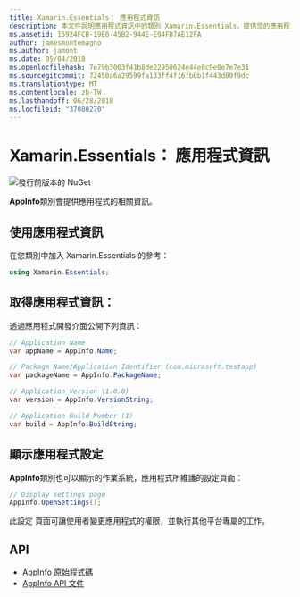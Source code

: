 ```yaml
---
title: Xamarin.Essentials： 應用程式資訊
description: 本文件說明應用程式資訊中的類別 Xamarin.Essentials，提供您的應用程式的相關資訊。 例如，它會公開的應用程式名稱和版本。
ms.assetid: 15924FCB-19E0-45B2-944E-E94FD7AE12FA
author: jamesmontemagno
ms.author: jamont
ms.date: 05/04/2018
ms.openlocfilehash: 7e79b3003f41b8de22950624e44e8c9e0e7e7e31
ms.sourcegitcommit: 72450a6a29599fa133ff4f16fb0b1f443d89f9dc
ms.translationtype: MT
ms.contentlocale: zh-TW
ms.lasthandoff: 06/28/2018
ms.locfileid: "37080270"
---
```

# <a name="xamarinessentials-app-information"></a>Xamarin.Essentials： 應用程式資訊

![發行前版本的 NuGet](~/media/shared/pre-release.png)

**AppInfo**類別會提供應用程式的相關資訊。

## <a name="using-appinfo"></a>使用應用程式資訊

在您類別中加入 Xamarin.Essentials 的參考：

```csharp
using Xamarin.Essentials;
```

## <a name="obtaining-application-information"></a>取得應用程式資訊：

透過應用程式開發介面公開下列資訊：

```csharp
// Application Name
var appName = AppInfo.Name;

// Package Name/Application Identifier (com.microsoft.testapp)
var packageName = AppInfo.PackageName;

// Application Version (1.0.0)
var version = AppInfo.VersionString;

// Application Build Number (1)
var build = AppInfo.BuildString;
```

## <a name="displaying-application-settings"></a>顯示應用程式設定

**AppInfo**類別也可以顯示的作業系統，應用程式所維護的設定頁面：

```csharp
// Display settings page
AppInfo.OpenSettings();
```

此設定 頁面可讓使用者變更應用程式的權限，並執行其他平台專屬的工作。

## <a name="api"></a>API

- [AppInfo 原始程式碼](https://github.com/xamarin/Essentials/tree/master/Xamarin.Essentials/AppInfo)
- [AppInfo API 文件](xref:Xamarin.Essentials.AppInfo)
